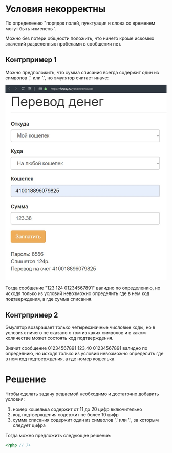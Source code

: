# Условия некорректны

По определению "порядок полей, пунктуация и слова со временем могут быть изменены".

Можно без потери общности положить, что ничего кроме искомых значений разделенных пробелами в сообщении нет.

## Контрпример 1

Можно предположить, что сумма списания всегда содержит один из символов ',' или '.', но эмулятор считает иначе:

![124][1]

[1]: https://github.com/vadim-malashenko/funpay/blob/master/1.jpg

Тогда сообщение "123 124 01234567891" валидно по определению, но исходя только из условий невозможно определить где в нем код подтверждения, а где сумма списания.

## Контрпример 2

Эмулятор возвращает только четырехзначные числовые коды, но в условиях ничего не сказано о том из каких символов и в каком количестве может состоять код подтверждения.

Значит сообщение 01234567891 123,40 01234567891 валидно по определнию, но исходя только из условий невозможно определить где в нем код подтверждения, а где номер кошелька.


# Решение

Чтобы сделать задачу решаемой необходимо и достаточно добавить условия:

1. номер кошелька содержит от 11 до 20 цифр включительно
2. код подтверждения содержит не более 10 цифр
3. сумма списания содержит один из символов ',' или '.', за которым следует цифра

Тогда можно предложить следующее решение:

```php
<?php // 7+

